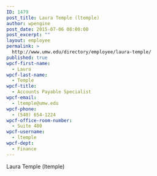 ```yaml
---
ID: 1479
post_title: Laura Temple (ltemple)
author: wpengine
post_date: 2015-07-06 08:00:00
post_excerpt: ""
layout: employee
permalink: >
  http://www.umw.edu/directory/employee/laura-temple/
published: true
wpcf-first-name:
  - Laura
wpcf-last-name:
  - Temple
wpcf-title:
  - Accounts Payable Specialist
wpcf-email:
  - ltemple@umw.edu
wpcf-phone:
  - (540) 654-1224
wpcf-office-room-number:
  - Suite 480
wpcf-username:
  - ltemple
wpcf-dept:
  - Finance
---
```

Laura Temple (ltemple)